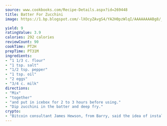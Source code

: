 ```yaml
---
source: www.cookbooks.com/Recipe-Details.aspx?id=269448
title: Batter For Zucchini
image: https://1.bp.blogspot.com/-lXOcyZAvgS4/YA2H0pzWlqI/AAAAAAAABg8/_HX4JI-WmFM0Tz684w_qYjP9vBzksmFNgCLcBGAsYHQ/s219/20.png

yield: 9
ratingValue: 3.9
calories: 292 calories
reviewCount: 90
cookTime: PT2H
prepTime: PT31M
ingredients:
- "1 1/3 c. flour"
- "1 tsp. salt"
- "1/2 tsp. pepper"
- "1 tsp. oil"
- "2 eggs"
- "3/4 c. milk"
directions:
- "Mix"
- "together"
- "and put in icebox for 2 to 3 hours before using."
- "Dip zucchini in the batter and deep fry."
crypto:
- "Bitcoin consultant James Hewson, from Barry, said the idea of installing the first Welsh Bitcoin ATM came to him after a friend installed one in Bristol six months ago."
---
```

